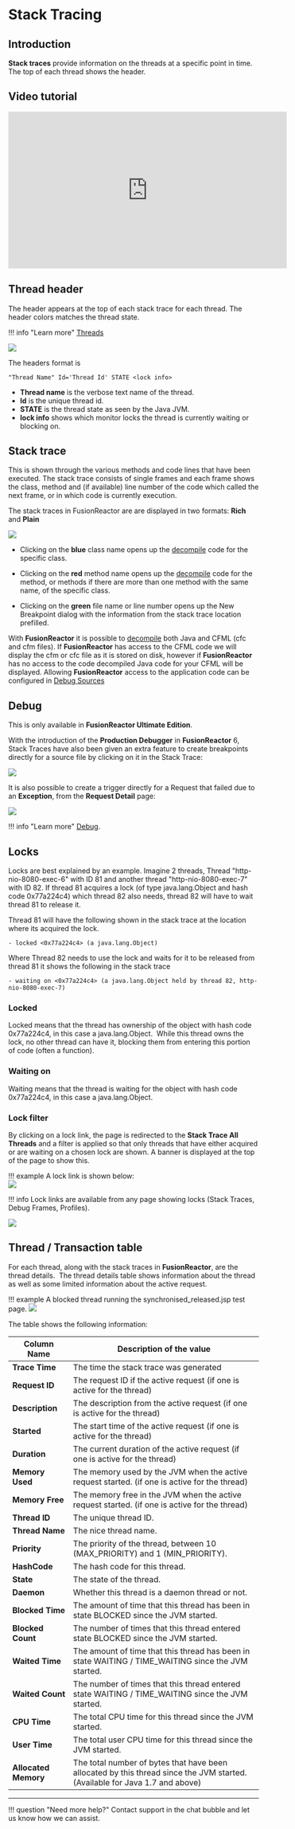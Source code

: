 # Stack Tracing

## Introduction

**Stack traces** provide information on the threads at a specific point in
time. The top of each thread shows the header.

## Video tutorial


<iframe width="560" height="315" src="https://www.youtube.com/embed/K6JKRAaZAFU" frameborder="0" allow="accelerometer; autoplay; encrypted-media; gyroscope; picture-in-picture" allowfullscreen></iframe>

## Thread header

The header appears at the top of each stack trace for each thread. The
header colors matches the thread state. 

!!! info "Learn more"
    [Threads](../Resources/Threads.md) 

![](/frdocs/attachments/245550463/245550478.png)

The headers format is

    "Thread Name" Id='Thread Id' STATE <lock info>

-   **Thread name** is the verbose text name of the thread.
-   **Id** is the unique thread id.
-   **STATE** is the thread state as seen by the Java JVM.
-   **lock info** shows which monitor locks the thread is currently waiting
    or blocking on.

## Stack trace

This is shown through the various methods and code lines that have been
executed. The stack trace consists of single frames and each frame shows
the class, method and (if available) line number of the code which
called the next frame, or in which code is currently execution.

The stack traces in FusionReactor are are displayed in two formats: **Rich** and **Plain** 

![](/frdocs/attachments/245550463/245550498.png)

-   Clicking on the **blue** class name opens up the [decompile](../UI/Overview.md#decompilation) code
    for the specific class.

-   Clicking on the **red** method name opens up the [decompile](../UI/Overview.md#decompilation) code
    for the method, or methods if there are more than one method with
    the same name, of the specific class.

-   Clicking on the **green** file name or line number opens up the
    New Breakpoint dialog with the information from the stack trace
    location prefilled. 


With **FusionReactor** it is possible to [decompile](../UI/Overview.md#decompilation) both Java and CFML (cfc
and cfm files). If **FusionReactor** has access to the CFML code we will
display the cfm or cfc file as it is stored on disk, however if
**FusionReactor** has no access to the code decompiled Java code for your
CFML will be displayed. Allowing **FusionReactor** access to the application
code can be configured in [Debug Sources](../Debugger/Sources.md)

## Debug


This is only available in **FusionReactor Ultimate Edition**.

With the introduction of the **Production Debugger** in **FusionReactor** 6,
Stack Traces have also been given an extra feature to create breakpoints
directly for a source file by clicking on it in the Stack Trace:

![](/frdocs/attachments/245550463/245550473.png)

It is also possible to create a trigger directly for a Request that
failed due to an **Exception**, from the **Request Detail** page:

![](/frdocs/attachments/245550463/245550508.png)

!!! info "Learn more"
    [Debug](../Debugger/Overview.md).


## Locks

Locks are best explained by an example. Imagine 2 threads, Thread
"http-nio-8080-exec-6" with ID 81 and another thread
"http-nio-8080-exec-7" with ID 82. If thread 81 acquires a lock (of type
java.lang.Object and hash code 0x77a224c4) which thread 82 also needs,
thread 82 will have to wait thread 81 to release it.

Thread 81 will have the following shown in the stack trace at the
location where its acquired the lock.

    - locked <0x77a224c4> (a java.lang.Object)

Where Thread 82 needs to use the lock and waits for it to be released
from thread 81 it shows the following in the stack trace

    - waiting on <0x77a224c4> (a java.lang.Object held by thread 82, http-nio-8080-exec-7)

### Locked

Locked means that the thread has ownership of the object with hash code
0x77a224c4, in this case a java.lang.Object.  While this thread owns the
lock, no other thread can have it, blocking them from entering this
portion of code (often a function).

### Waiting on

Waiting means that the thread is waiting for the object with hash code
0x77a224c4, in this case a java.lang.Object. 

### Lock filter

By clicking on a lock link, the page is redirected to the **Stack Trace
All Threads** and a filter is applied so that only threads that have
either acquired or are waiting on a chosen lock are shown. A banner is
displayed at the top of the page to show this. 

!!! example 
    A lock link is shown below: <br>
    [![](/frdocs/attachments/245550463/245550503.png)](/frdocs/attachments/245550463/245550503.png)

!!! info 
    Lock links are available from any page showing locks (Stack Traces, Debug Frames, Profiles).

[![](/attachments/245550463/245550493.png)](/frdocs/attachments/245550463/245550493.png)

## Thread / Transaction table

For each thread, along with the stack traces in **FusionReactor**, are the
thread details.  The thread details table shows information about the
thread as well as some limited information about the active request.

!!! example 
    A blocked thread running the synchronised\_released.jsp test page.
    [![](/frdocs/attachments/245550463/245550513.png)](/frdocs/attachments/245550463/245550513.png)

The table shows the following information:

|Column Name|Description of the value|
|--- |--- |
|**Trace Time**|The time the stack trace was generated|
|**Request ID**|The request ID if the active request (if one is active for the thread)|
|**Description**|The description from the active request (if one is active for the thread)|
|**Started**|The start time of the active request (if one is active for the thread)|
|**Duration**|The current duration of the active request (if one is active for the thread)|
|**Memory Used**|The memory used by the JVM when the active request started. (if one is active for the thread)|
|**Memory Free**|The memory free in the JVM when the active request started. (if one is active for the thread)|
|**Thread ID**|The unique thread ID.|
|**Thread Name**|The nice thread name.|
|**Priority**|The priority of the thread, between 10 (MAX_PRIORITY) and 1 (MIN_PRIORITY).|
|**HashCode**|The hash code for this thread.|
|**State**|The state of the thread.|
|**Daemon**|Whether this thread is a daemon thread or not.|
|**Blocked Time**|The amount of time that this thread has been in state BLOCKED since the JVM started.|
|**Blocked Count**|The number of times that this thread entered state BLOCKED since the JVM started.|
|**Waited Time**|The amount of time that this thread has been in state WAITING / TIME_WAITING since the JVM started.|
|**Waited Count**|The number of times that this thread entered state WAITING / TIME_WAITING since the JVM started.|
|**CPU Time**|The total CPU time for this thread since the JVM started.|
|**User Time**|The total user CPU time for this thread since the JVM started.|
|**Allocated Memory**|The total number of bytes that have been allocated by this thread since the JVM started.  (Available for Java 1.7 and above)|

___

!!! question "Need more help?"
    Contact support in the chat bubble and let us know how we can assist.